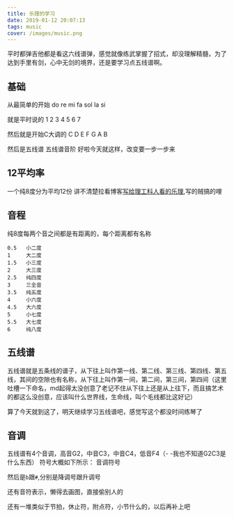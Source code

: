 ```yaml
---
title: 乐理的学习
date: 2019-01-12 20:07:13
tags: music
cover: /images/music.png
---
```


平时都弹吉他都是看这六线谱弹，感觉就像练武掌握了招式，却没理解精髓，为了达到手里有剑，心中无剑的境界，还是要学习点五线谱啊。

基础
---

从最简单的开始
do re mi fa sol la si

就是平时说的
1 2 3 4 5 6 7

然后就是开始C大调的
C D E F G A B

然后是五线谱
五线谱音阶
好啦今天就这样，改变要一步一步来

12平均率
---
一个纯8度分为平均12份 讲不清楚拉看博客[写给理工科人看的乐理](http://www.cnblogs.com/devymex/p/3387054.html),写的贼搞的哩

音程
---

纯8度每两个音之间都是有距离的，每个距离都有名称

```
0.5   小二度
1     大二度
1.5   小三度
2     大三度
2.5   纯四度
3     三全音
3.5   纯五度
4     小六度
4.5   大六度
5     小七度
5.5   大七度
6     纯八度
```

五线谱
---

五线谱就是五条线的谱子，从下往上叫作第一线、第二线、第三线、第四线、第五线，其间的空隙也有名称，从下往上叫作第一间，第二间，第三间，第四间（这里吐槽一下命名，md起得太没创意了老记不住从下往上还是从上往下，而且搞艺术的都这么没创意，应该叫什么世界线，生命线，叫个毛线都比这好记）

算了今天就到这了，明天继续学习五线谱吧，感觉写这个都没时间练琴了

音调
---

五线谱有4个音调，高音G2，中音C3，中音C4，低音F4（- -我也不知道G2C3是什么东西）
符号大概如下所示：
音调符号

然后是`b`跟`#`,分别是降调号跟升调号

还有音符表示，懒得去画图，直接偷别人的

还有一堆类似于节拍，休止符，附点符，小节什么的，以后再补上吧

